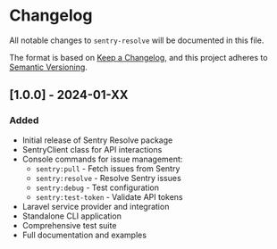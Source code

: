 # Changelog

All notable changes to `sentry-resolve` will be documented in this file.

The format is based on [Keep a Changelog](https://keepachangelog.com/en/1.0.0/),
and this project adheres to [Semantic Versioning](https://semver.org/spec/v2.0.0.html).

## [1.0.0] - 2024-01-XX

### Added
- Initial release of Sentry Resolve package
- SentryClient class for API interactions
- Console commands for issue management:
  - `sentry:pull` - Fetch issues from Sentry
  - `sentry:resolve` - Resolve Sentry issues
  - `sentry:debug` - Test configuration
  - `sentry:test-token` - Validate API tokens
- Laravel service provider and integration
- Standalone CLI application
- Comprehensive test suite
- Full documentation and examples
